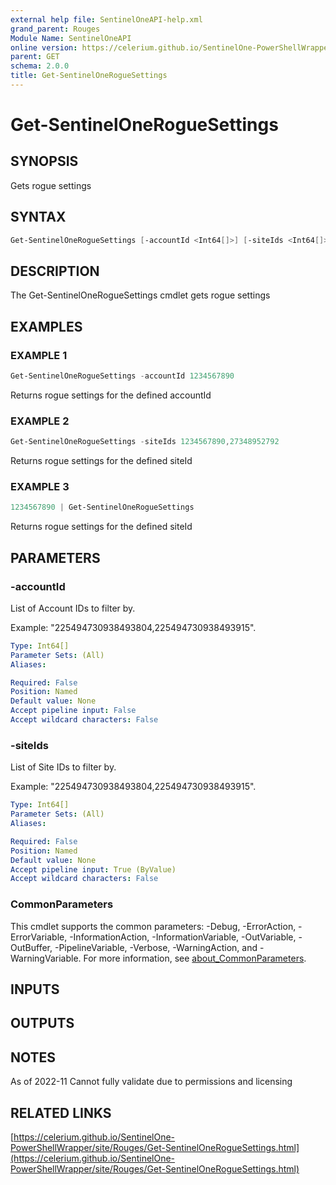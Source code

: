 ```yaml
---
external help file: SentinelOneAPI-help.xml
grand_parent: Rouges
Module Name: SentinelOneAPI
online version: https://celerium.github.io/SentinelOne-PowerShellWrapper/site/Rouges/Get-SentinelOneRogueSettings.html
parent: GET
schema: 2.0.0
title: Get-SentinelOneRogueSettings
---
```


# Get-SentinelOneRogueSettings

## SYNOPSIS
Gets rogue settings

## SYNTAX

```powershell
Get-SentinelOneRogueSettings [-accountId <Int64[]>] [-siteIds <Int64[]>] [<CommonParameters>]
```

## DESCRIPTION
The Get-SentinelOneRogueSettings cmdlet gets rogue settings

## EXAMPLES

### EXAMPLE 1
```powershell
Get-SentinelOneRogueSettings -accountId 1234567890
```

Returns rogue settings for the defined accountId

### EXAMPLE 2
```powershell
Get-SentinelOneRogueSettings -siteIds 1234567890,27348952792
```

Returns rogue settings for the defined siteId

### EXAMPLE 3
```powershell
1234567890 | Get-SentinelOneRogueSettings
```

Returns rogue settings for the defined siteId

## PARAMETERS

### -accountId
List of Account IDs to filter by.

Example: "225494730938493804,225494730938493915".

```yaml
Type: Int64[]
Parameter Sets: (All)
Aliases:

Required: False
Position: Named
Default value: None
Accept pipeline input: False
Accept wildcard characters: False
```

### -siteIds
List of Site IDs to filter by.

Example: "225494730938493804,225494730938493915".

```yaml
Type: Int64[]
Parameter Sets: (All)
Aliases:

Required: False
Position: Named
Default value: None
Accept pipeline input: True (ByValue)
Accept wildcard characters: False
```

### CommonParameters
This cmdlet supports the common parameters: -Debug, -ErrorAction, -ErrorVariable, -InformationAction, -InformationVariable, -OutVariable, -OutBuffer, -PipelineVariable, -Verbose, -WarningAction, and -WarningVariable. For more information, see [about_CommonParameters](http://go.microsoft.com/fwlink/?LinkID=113216).

## INPUTS

## OUTPUTS

## NOTES
As of 2022-11
    Cannot fully validate due to permissions and licensing

## RELATED LINKS

[https://celerium.github.io/SentinelOne-PowerShellWrapper/site/Rouges/Get-SentinelOneRogueSettings.html](https://celerium.github.io/SentinelOne-PowerShellWrapper/site/Rouges/Get-SentinelOneRogueSettings.html)

